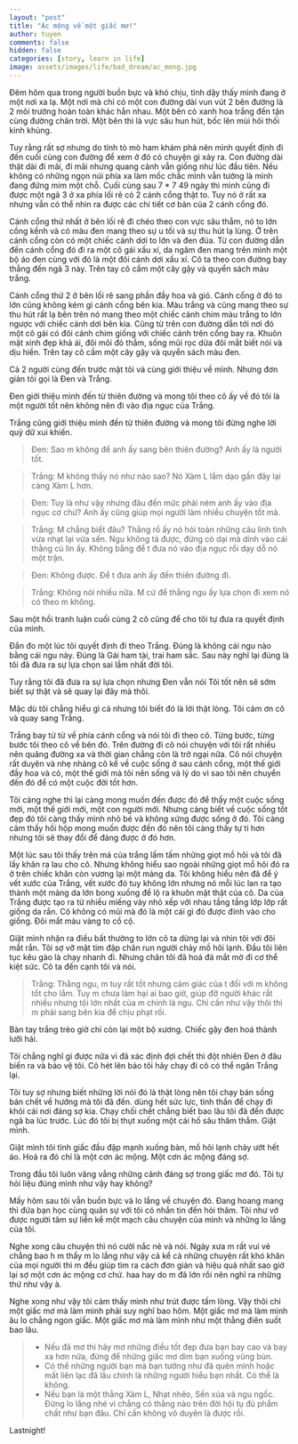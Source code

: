 ```yaml
---
layout: "post"
title: "Ác mộng về một giấc mơ!"
author: tuyen
comments: false
hidden: false
categories: [story, learn in life]
image: assets/images/life/bad_dream/ac_mong.jpg
---
```


Đêm hôm qua trong người buồn bực và khó chịu, tỉnh dậy thấy mình đang ở một nơi xa lạ. Một nơi mà chỉ có một con đường dài vun vút 2 bên đường là 2 môi trường hoàn toàn khác hẳn nhau. Một bên cỏ xanh hoa trắng đến tận cùng đường chân trời. Một bên thì là vực sâu hun hút, bốc lên mùi hôi thối kinh khủng.

Tuy rằng rất sợ nhưng do tính tò mò ham khám phá nên mình quyết định đi đến cuối cùng con đường để xem ở đó có chuyện gì xảy ra. Con đường dài thật dài đi mãi, đi mãi nhưng quang cảnh vẫn giống như lúc đầu tiên. Nếu không có những ngọn núi phía xa làm mốc chắc mình vẫn tưởng là mình đang đứng mim một chỗ. Cuối cùng sau 7 * 7 49 ngày thì mình cũng đi được một ngã 3 ở xa phía lối rẽ có 2 cánh cổng thật to. Tuy nó ở rất xa nhưng vẫn có thể nhìn ra được các chi tiết cơ bản của 2 cánh cổng đó.

Cánh cổng thứ nhất ở bên lối rẽ đi chéo theo con vực sâu thẳm, nó to lớn cồng kềnh và có màu đen mang theo sự u tối và sự thu hút lạ lùng. Ở trên cánh cổng còn có một chiếc cánh dơi to lớn và đen đúa. Từ con đường dẫn đến cánh cổng đó đi ra một cô gái xấu xí, da ngăm đen mang trên mình một bộ áo đen cùng với đó là một đôi cánh dơi xấu xí. Cô ta theo con đường bay thẳng đến ngã 3 này. Trên tay cô cầm một cây gậy và quyển sách màu trắng.

Cánh cổng thứ 2 ở bên lối rẽ sang phần đầy hoa và gió. Cánh cổng ở đó to lớn cũng không kém gì cánh cổng bên kia. Màu trắng và cũng mang theo sự thu hút rất lạ bên trên nó mang theo một chiếc cánh chim màu trắng to lớn ngược với chiếc cánh dơi bên kia. Cũng từ trên con đường dẫn tới nơi đó một cô gái có đôi cánh chim giống với chiếc cánh trên cổng bay ra. Khuôn mặt xinh đẹp khả ái, đôi môi đỏ thắm, sống mũi rọc dừa đôi mắt biết nói và dịu hiền. Trên tay cô cầm một cây gậy và quyển sách màu đen.

Cả 2 người cùng đến trước mặt tôi và cùng giới thiệu về mình. Nhưng đơn giản tôi gọi là Đen và Trắng.

Đen giới thiệu mình đến từ thiên đường và mong tôi theo cô ấy về đó tôi là một người tốt nên không nên đi vào địa ngục của Trắng.

Trắng cũng giới thiệu mình đến từ thiên đường và mong tôi đừng nghe lời quỷ dữ xui khiến.

>Đen: Sao m không để anh ấy sang bên thiên đường? Anh ấy là người tốt.

>Trắng: M không thấy nó như nào sao? Nó Xàm L lắm dạo gần đây lại càng Xàm L hơn.

>Đen: Tuy là như vậy nhưng đâu đến mức phải ném anh ấy vào địa ngục cơ chứ? Anh ấy cũng giúp mọi người làm nhiều chuyện tốt mà.

>Trắng: M chẳng biết đâu? Thằng rồ ấy nó hỏi toàn những câu linh tinh vừa nhạt lại vừa sến. Ngu không tả được, đừng có dại mà dính vào cái thằng củ lìn ấy. Không bằng để t đưa nó vào địa ngục rồi dạy dỗ nó một trận.

>Đen: Không được. Để t đưa anh ấy đến thiên đường đi.

>Trắng: Không nói nhiều nữa. M cứ để thằng ngu ấy lựa chọn đi xem nó có theo m không.

Sau một hồi tranh luận cuối cùng 2 cô cũng để cho tôi tự đưa ra quyết định của mình. 

Đắn đo một lúc tôi quyết định đi theo Trắng. Đúng là không cái ngu nào bằng cái ngu này. Đúng là Gái ham tài, trai ham sắc. Sau này nghĩ lại đúng là tôi đã đưa ra sự lựa chọn sai lầm nhất đời tôi.

Tuy rằng tôi đã đưa ra sự lựa chọn nhưng Đen vẫn nói Tôi tốt nên sẽ sớm biết sự thật và sẽ quay lại đây mà thôi.

Mặc dù tôi chẳng hiểu gì cả nhưng tôi biết đó là lời thật lòng. Tôi cảm ơn cô và quay sang Trắng.

Trắng bay từ từ về phía cánh cổng và nói tôi đi theo cô. Từng bước, từng bước tôi theo cô về bên đó. Trên đường đi cô nói chuyện với tôi rất nhiều nên quãng đường xa và thời gian chẳng còn là trở ngại nữa. Cô nói chuyện rất duyên và nhẹ nhàng cô kể về cuộc sống ở sau cánh cổng, một thế giới đầy hoa và cỏ, một thế giới mà tôi nên sống và lý do vì sao tôi nên chuyển đến đó để có một cuộc đời tốt hơn.

Tôi càng nghe thì lại càng mong muốn đến được đó để thấy một cuộc sống mới, một thế giới mới, một con người mới. Nhưng càng biết về cuộc sống tốt đẹp đó tôi càng thấy mình nhỏ bé và không xứng được sống ở đó. Tôi càng cảm thấy hồi hộp mong muốn được đến đó nên tôi càng thấy tự ti hơn nhưng tôi sẽ thay đổi để đáng được ở đó hơn. 

Một lúc sau tôi thấy trên má của trắng lấm tấm những giọt mồ hôi và tôi đã lấy khăn ra lau cho cô. Nhưng không hiểu sao ngoài những giọt mồ hôi đó ra ở trên chiếc khăn còn vương lại một mảng da. Tôi không hiểu nên đã để ý vết xước của Trắng, vết xước đó tuy không lớn nhưng nó mỗi lúc lan ra tạo thành một mảng da lớn bong xuống để lộ ra khuôn mặt thật của cô. Da của Trắng được tạo ra từ nhiều miếng vảy nhỏ xếp với nhau tầng tầng lớp lớp rất giống da rắn. Cô không có mũi mà đó là một cái gì đó được đính vào cho giống. Đôi mắt màu vàng to cồ cộ.

Giật mình nhận ra điều bất thường to lớn cô ta dừng lại và nhìn tôi với đôi mắt rắn. Tôi sợ vỡ mật tim đập chân run người chảy mồ hôi lạnh. Đầu tôi liên tục kêu gào là chạy nhanh đi. Nhưng chân tôi đã hoá đá mắt mờ đi cơ thể kiệt sức. Cô ta đến cạnh tôi và nói.

>Trắng: Thằng ngu, m tuy rất tốt nhưng cảm giác của t đối với m không tốt cho lắm. Tuy m chưa làm hại ai bao giờ, giúp đỡ người khác rất nhiều nhưng tội lớn nhất của m chính là ngu. Chỉ cần như vậy thôi thì m phải sang bên kia để chịu phạt rồi.

Bàn tay trắng trẻo giờ chỉ còn lại một bộ xương. Chiếc gậy đen hoá thành lưỡi hái.

Tôi chẳng nghĩ gì được nữa vì đã xác định đợi chết thì đột nhiên Đen ở đâu biến ra và bảo vệ tôi. Cô hét lên bảo tôi hãy chạy đi cô có thể ngăn Trắng lại.

Tôi tuy sợ nhưng biết những lời nói đó là thật lòng nên tôi chạy bán sống bán chết về hướng mà tôi đã đến. dùng hết sức lực, tinh thần để chạy đi khỏi cái nơi đáng sợ kia. Chạy chối chết chẳng biết bao lâu tôi đã đến được ngã ba lúc trước. Lúc đó tôi bị thụt xuống một cái hố sâu thăm thẳm. Giật mình.

Giật mình tôi tỉnh giấc đầu đập mạnh xuống bàn, mồ hôi lạnh chảy ướt hết áo. Hoá ra đó chỉ là một cơn ác mộng. Một cơn ác mộng đáng sợ.

Trong đầu tôi luôn văng vẳng những cảnh đáng sợ trong giấc mơ đó. Tôi tự hỏi liệu đúng mình như vậy hay không? 

Mấy hôm sau tôi vẫn buồn bực và lo lắng về chuyện đó. Đang hoang mang thì đứa bạn học cùng quân sự với tôi có nhắn tin đến hỏi thăm. Tôi như vớ được người tâm sự liền kể một mạch câu chuyện của mình và những lo lắng của tôi.

Nghe xong câu chuyện thì nó cười nắc nẻ và nói. Ngày xưa m rất vui vẻ chẳng bao h m thấy m lo lắng như vậy cả kể cả những chuyện rất khó khăn của mọi người thì m đều giúp tìm ra cách đơn giản và hiệu quả nhất sao giờ lại sợ một cơn ác mộng cơ chứ. haa hay do m đã lớn rồi nên nghĩ ra những thứ như vậy à.

Nghe xong như vậy tôi cảm thấy mình như trút được tấm lòng. Vậy thôi chỉ một giấc mơ mà làm mình phải suy nghĩ bao hôm. Một giấc mơ mà làm mình âu lo chẳng ngon giấc. Một giấc mơ mà làm mình như một thằng điên suốt bao lâu.

>- Nếu đã mơ thì hãy mơ những điều tốt đẹp đưa bạn bay cao và bay xa hơn nữa, đừng để những giấc mơ dìm bạn xuống vũng bùn.
>- Có thể những người bạn mà bạn tưởng như đã quên mình hoặc mất liên lạc đã lâu chính là những người hiểu bạn nhất. Có thể là không.
>- Nếu bạn là một thằng Xàm L, Nhạt nhẽo, Sến xúa và ngu ngốc. Đừng lo lắng nhé vì chẳng có thằng nào trên đời hội tụ đủ phẩm chất như bạn đâu. Chỉ cần không vô duyên là được rồi.

Lastnight!
